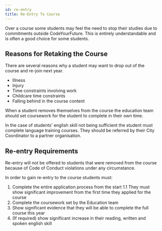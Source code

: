 ```yaml
---
id: re-entry
title: Re-Entry To Course
---
```


Over a course some students may feel the need to stop their studies due to commitments outside CodeYourFuture. This is entirely understandable and is often a good choice for some students.

## Reasons for Retaking the Course

There are several reasons why a student may want to drop out of the course and re-join next year.

- Illness
- Injury
- Time constraints involving work
- Childcare time constraints
- Falling behind in the course content

When a student removes themselves from the course the education team should set coursework for the student to complete in their own time.

In the case of students' english skill not being sufficient the student must complete language training courses. They should be referred by their City Coordinator to a partner organisation.

## Re-entry Requirements

Re-entry will not be offered to students that were removed from the course because of Code of Conduct violations under any circumstance.

In order to gain re-entry to the course students must:

1. Complete the entire application process from the start
1.1 They must show significant improvement from the first time they applied for the course
2. Complete the coursework set by the Education team
3. Show significant evidence that they will be able to complete the full course this year
4. (If required) show significant increase in their reading, written and spoken english skill
